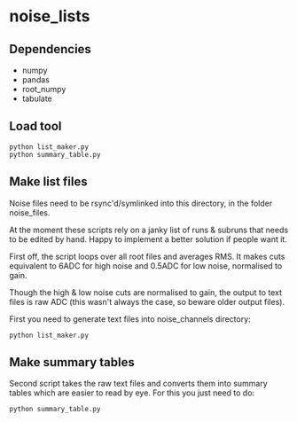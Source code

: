 # noise_lists

## Dependencies
* numpy
* pandas
* root_numpy
* tabulate

## Load tool
```
python list_maker.py
python summary_table.py
```

## Make list files
Noise files need to be rsync'd/symlinked into this directory, in
the folder noise_files.

At the moment these scripts rely on a janky list of runs & subruns
that needs to be edited by hand. Happy to implement a better
solution if people want it.

First off, the script loops over all root files and averages RMS. It
makes cuts equivalent to 6ADC for high noise and 0.5ADC for low noise,
normalised to gain.

Though the high & low noise cuts are normalised to gain, the output
to text files is raw ADC (this wasn't always the case, so beware
older output files).

First you need to generate text files into noise_channels directory:
```
python list_maker.py
```

## Make summary tables
Second script takes the raw text files and converts them into summary
tables which are easier to read by eye. For this you just need to do:
```
python summary_table.py
```

